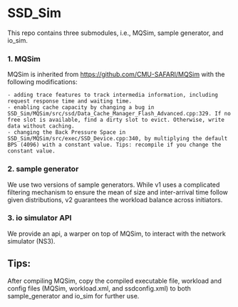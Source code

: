 # SSD_Sim

This repo contains three submodules, i.e., MQSim, sample generator, and io_sim.

### 1. MQSim 
MQSim is inherited from https://github.com/CMU-SAFARI/MQSim with the following modifications:
    
    - adding trace features to track intermedia information, including request response time and waiting time.
    - enabling cache capacity by changing a bug in SSD_Sim/MQSim/src/ssd/Data_Cache_Manager_Flash_Advanced.cpp:329. If no free slot is available, find a dirty slot to evict. Otherwise, write data without caching.
    - changing the Back Pressure Space in SSD_Sim/MQSim/src/exec/SSD_Device.cpp:340, by multiplying the default BPS (4096) with a constant value. Tips: recompile if you change the constant value.

### 2. sample generator
We use two versions of sample generators. While v1 uses a complicated filtering mechanism to ensure the mean of size and inter-arrival time follow given distributions, v2 guarantees the workload balance across initiators.

### 3. io simulator API
We provide an api, a warper on top of MQSim, to interact with the network simulator (NS3).


## Tips:
After compiling MQSim, copy the compiled executable file, workload and config files (MQSim, workload.xml, and ssdconfig.xml) to both sample_generator and io_sim for further use.
